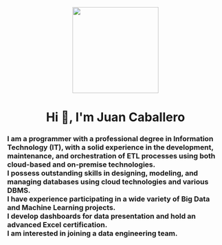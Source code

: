 <div id = "header" align = "center">
  <img src = "https://media.giphy.com/media/bGgsc5mWoryfgKBx1u/giphy.gif"width = "200" />
  <h1 align = "center"> Hi 👋, I'm Juan Caballero </h1>
  <h3 align = "left">
I am a programmer with a professional degree in Information Technology (IT), with a solid experience in the development, maintenance, and orchestration of ETL processes using both cloud-based and on-premise technologies.<br>
I possess outstanding skills in designing, modeling, and managing databases using cloud technologies and various DBMS.<br>
I have experience participating in a wide variety of Big Data and Machine Learning projects.<br>
I develop dashboards for data presentation and hold an advanced Excel certification.<br>
I am interested in joining a data engineering team.
  </h3>






<!--
**jacaballerom3110/jacaballerom3110** is a ✨ _special_ ✨ repository because its `README.md` (this file) appears on your GitHub profile.

Here are some ideas to get you started:

- 🔭 I’m currently working on ...
- 🌱 I’m currently learning ...
- 👯 I’m looking to collaborate on ...
- 🤔 I’m looking for help with ...
- 💬 Ask me about ...
- 📫 How to reach me: ...
- 😄 Pronouns: ...
- ⚡ Fun fact: ...
-->
